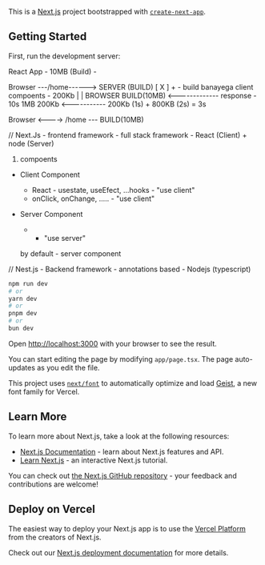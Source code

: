 This is a [Next.js](https://nextjs.org) project bootstrapped with [`create-next-app`](https://nextjs.org/docs/app/api-reference/cli/create-next-app).

## Getting Started

First, run the development server:


React App - 10MB (Build)
    - 



Browser   ---/home------> SERVER (BUILD) [ X ]
                        + - build banayega client compoents - 200Kb
                            |
                            |
BROWSER BUILD(10MB)   <------------- response - 10s
1MB 200Kb <----------- 200Kb (1s) + 800KB (2s) = 3s

Browser <----> /home --- BUILD(10MB)


// Next.Js - frontend framework - full stack framework - React (Client) + node (Server)
1. compoents
- Client Component
    - React - usestate, useEfect, ...hooks - "use client"
    - onClick, onChange, ..... - "use client"
- Server Component
    - - "use server"

    by default - server component


// Nest.js - Backend framework - annotations based - Nodejs (typescript)

```bash
npm run dev
# or
yarn dev
# or
pnpm dev
# or
bun dev
```

Open [http://localhost:3000](http://localhost:3000) with your browser to see the result.

You can start editing the page by modifying `app/page.tsx`. The page auto-updates as you edit the file.

This project uses [`next/font`](https://nextjs.org/docs/app/building-your-application/optimizing/fonts) to automatically optimize and load [Geist](https://vercel.com/font), a new font family for Vercel.

## Learn More

To learn more about Next.js, take a look at the following resources:

- [Next.js Documentation](https://nextjs.org/docs) - learn about Next.js features and API.
- [Learn Next.js](https://nextjs.org/learn) - an interactive Next.js tutorial.

You can check out [the Next.js GitHub repository](https://github.com/vercel/next.js) - your feedback and contributions are welcome!

## Deploy on Vercel

The easiest way to deploy your Next.js app is to use the [Vercel Platform](https://vercel.com/new?utm_medium=default-template&filter=next.js&utm_source=create-next-app&utm_campaign=create-next-app-readme) from the creators of Next.js.

Check out our [Next.js deployment documentation](https://nextjs.org/docs/app/building-your-application/deploying) for more details.
